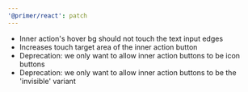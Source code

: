```yaml
---
'@primer/react': patch
---
```


- Inner action's hover bg should not touch the text input edges
- Increases touch target area of the inner action button
- Deprecation: we only want to allow inner action buttons to be icon buttons
- Deprecation: we only want to allow inner action buttons to be the 'invisible' variant
